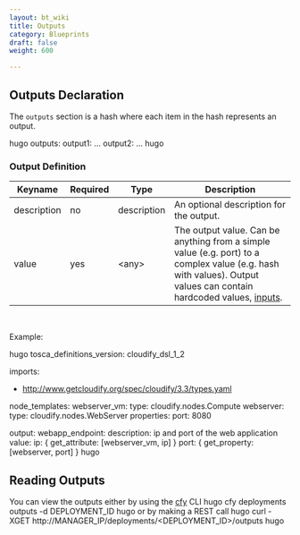 ```yaml
---
layout: bt_wiki
title: Outputs
category: Blueprints
draft: false
weight: 600

---
```


## Outputs Declaration

The `outputs` section is a hash where each item in the hash represents an output.

hugo
outputs:
  output1:
    ...
  output2:
    ...
hugo


### Output Definition

Keyname     | Required | Type        | Description
----------- | -------- | ----        | -----------
description | no       | description | An optional description for the output.
value       | yes      | \<any\>     | The output value. Can be anything from a simple value (e.g. port) to a complex value (e.g. hash with values). Output values can contain hardcoded values, [inputs](hugo).

<br>

Example:

hugo
tosca_definitions_version: cloudify_dsl_1_2

imports:
  - http://www.getcloudify.org/spec/cloudify/3.3/types.yaml

node_templates:
  webserver_vm:
    type: cloudify.nodes.Compute
  webserver:
    type: cloudify.nodes.WebServer
    properties:
        port: 8080

output:
    webapp_endpoint:
        description: ip and port of the web application
        value:
            ip: { get_attribute: [webserver_vm, ip] }
            port: { get_property: [webserver, port] }
hugo

## Reading Outputs
You can view the outputs either by using the [cfy](cli-cfy-reference.html) CLI
hugo
cfy deployments outputs -d DEPLOYMENT_ID
hugo
or by making a REST call
hugo
curl -XGET http://MANAGER_IP/deployments/<DEPLOYMENT_ID>/outputs
hugo
